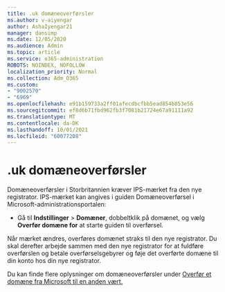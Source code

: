 ```yaml
---
title: .uk domæneoverførsler
ms.author: v-aiyengar
author: AshaIyengar21
manager: dansimp
ms.date: 12/05/2020
ms.audience: Admin
ms.topic: article
ms.service: o365-administration
ROBOTS: NOINDEX, NOFOLLOW
localization_priority: Normal
ms.collection: Adm_O365
ms.custom:
- "9002570"
- "6969"
ms.openlocfilehash: e91b159733a2ff01afecdbcfbb5ead854b853e56
ms.sourcegitcommit: ef8d6b71fbd962fb3f7081b21724e67a91111a92
ms.translationtype: MT
ms.contentlocale: da-DK
ms.lasthandoff: 10/01/2021
ms.locfileid: "60077208"
---
```

# <a name="uk-domain-transfers"></a>.uk domæneoverførsler

Domæneoverførsler i Storbritannien kræver IPS-mærket fra den nye registrator. IPS-mærket kan angives i guiden Domæneoverførsel i Microsoft-administrationsportalen:

- Gå til **Indstillinger**  >  **Domæner**, dobbeltklik på domænet, og vælg **Overfør domæne for** at starte guiden til overførsel.

Når mærket ændres, overføres domænet straks til den nye registrator. Du skal derefter arbejde sammen med den nye registrator for at fuldføre overførslen og betale overførselsgebyrer og føje det overførte domæne til din konto hos din nye registrator.

Du kan finde flere oplysninger om domæneoverførsler under [Overfør et domæne fra Microsoft til en anden vært.](https://docs.microsoft.com/microsoft-365/admin/get-help-with-domains/transfer-a-domain-from-microsoft-to-another-host)
